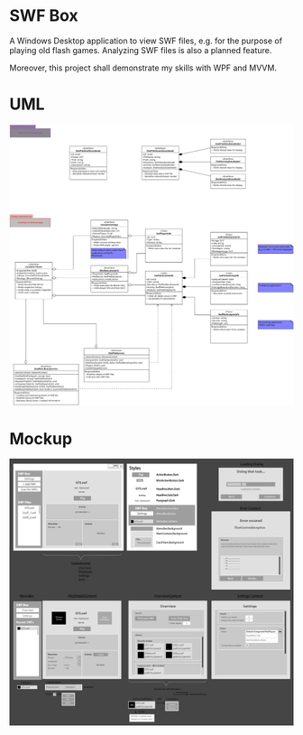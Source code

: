# SWF Box

A Windows Desktop application to view SWF files, e.g. for the purpose of playing old flash games. Analyzing SWF files is also a planned feature.

Moreover, this project shall demonstrate my skills with WPF and MVVM.

# UML

![Main-UML](./Concept/UML/UML_Main.png)

# Mockup

![Mockup Image](./Concept/Mockups/Mockup.jpg)